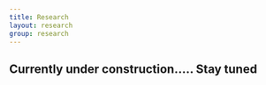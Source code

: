 ```yaml
---
title: Research
layout: research
group: research
---
```



##  Currently under construction..... Stay tuned
